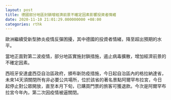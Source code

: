 ```yaml
---
layout: post
title: 德國部分地區封鎖增經濟前景不確定因素影響投資者情緒
date: 2020-11-10 21:01:29.000000000 +08:00
categories: rthk
---
```


歐洲繼續受新型肺炎疫情反彈困擾，其中德國的投資者情緒，降至超出預期的水平。

當地正面對第二波疫情，部分地區實施封鎖措施，遏止病毒擴散，增加經濟前景的不確定因素。

西班牙安達盧西亞自治區政府，頒布新防疫措施，今日起自治區內的格拉納達省，未來14天須關閉所有非必要公共場所，位於該省的著名景點阿爾罕布拉宮，今日起停止對公眾開放，直至本月下旬，已購買門票的旅客可獲退款。今次是阿爾罕布拉宮今年內，第二次因疫情被逼關閉。
